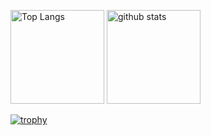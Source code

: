 <p>
<img alt="Top Langs" height="150px" src="https://github-readme-stats-ken0426.vercel.app/api/top-langs/?username=ken0426&layout=compact&show_icons=true&theme=onedark" />
<img alt="github stats" height="150px" src="https://github-readme-stats.vercel.app/api?username=ken0426&theme=onedark&show_icons=ture" />
</p>

[![trophy](https://github-profile-trophy.vercel.app/?username=ken0426&theme=onedark&column=7
)](https://github.com/ryo-ma/github-profile-trophy)
